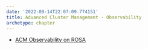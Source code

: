 ```yaml
---
date: '2022-09-14T22:07:09.774151'
title: Advanced Cluster Management - Observability
archetype: chapter
---
```


* [ACM Observability on ROSA](./rosa)